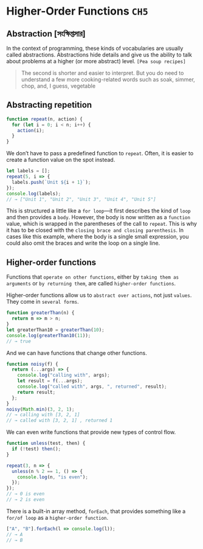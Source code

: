 # Higher-Order Functions `CH5`
## Abstraction [সংক্ষিপ্তসার]

In the context of programming, these kinds of vocabularies are usually called abstractions. Abstractions hide details and give us the ability to talk about problems at a higher (or more abstract) level. 
`[Pea soup recipes]`

> The second is shorter and easier to interpret. But you do need to understand a few more cooking-related words such as soak, simmer, chop, and, I guess, vegetable
## Abstracting repetition

```javascript
function repeat(n, action) {
  for (let i = 0; i < n; i++) {
    action(i);
  }
}
```
We don’t have to pass a predefined function to `repeat`. Often, it is easier to create a function value on the spot instead.
```javascript
let labels = [];
repeat(5, i => {
  labels.push(`Unit ${i + 1}`);
});
console.log(labels);
// → ["Unit 1", "Unit 2", "Unit 3", "Unit 4", "Unit 5"]
```
This is structured a little like a `for loop`—it first describes the kind of `loop` and then provides a `body`. However, the body is now written as a `function` value, which is wrapped in the parentheses of the call to `repeat`. This is why it has to be closed with the `closing brace and closing parenthesis`. In cases like this example, where the body is a single small expression, you could also omit the braces and write the loop on a single line.

## Higher-order functions
Functions that `operate on other functions`, either by `taking them as arguments` or `by returning them`, are called `higher-order functions`.

Higher-order functions allow us to `abstract over actions`, not just `values`. They come in `several forms`.

```javascript
function greaterThan(n) {
  return m => m > n;
}
let greaterThan10 = greaterThan(10);
console.log(greaterThan10(11));
// → true
```

And we can have functions that change other functions.
```javascript
function noisy(f) {
  return (...args) => {
    console.log("calling with", args);
    let result = f(...args);
    console.log("called with", args, ", returned", result);
    return result;
  };
}
noisy(Math.min)(3, 2, 1);
// → calling with [3, 2, 1]
// → called with [3, 2, 1] , returned 1
```

We can even write functions that provide new types of control flow.

```javascript
function unless(test, then) {
  if (!test) then();
}

repeat(3, n => {
  unless(n % 2 == 1, () => {
    console.log(n, "is even");
  });
});
// → 0 is even
// → 2 is even
```
There is a built-in array method, `forEach`, that provides something like a `for/of loop` as a `higher-order function`.
```javascript 
["A", "B"].forEach(l => console.log(l));
// → A
// → B
```

